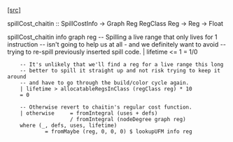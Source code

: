 [[src]](https://github.com/ghc/ghc/tree/master/compiler/nativeGen/RegAlloc/Graph/SpillCost.hs)

spillCost_chaitin
        :: SpillCostInfo
        -> Graph Reg RegClass Reg
        -> Reg
        -> Float

spillCost_chaitin info graph reg
        -- Spilling a live range that only lives for 1 instruction
        -- isn't going to help us at all - and we definitely want to avoid
        -- trying to re-spill previously inserted spill code.
        | lifetime <= 1         = 1/0

        -- It's unlikely that we'll find a reg for a live range this long
        -- better to spill it straight up and not risk trying to keep it around
        -- and have to go through the build/color cycle again.
        | lifetime > allocatableRegsInClass (regClass reg) * 10
        = 0

        -- Otherwise revert to chaitin's regular cost function.
        | otherwise     = fromIntegral (uses + defs)
                        / fromIntegral (nodeDegree graph reg)
        where (_, defs, uses, lifetime)
                = fromMaybe (reg, 0, 0, 0) $ lookupUFM info reg
